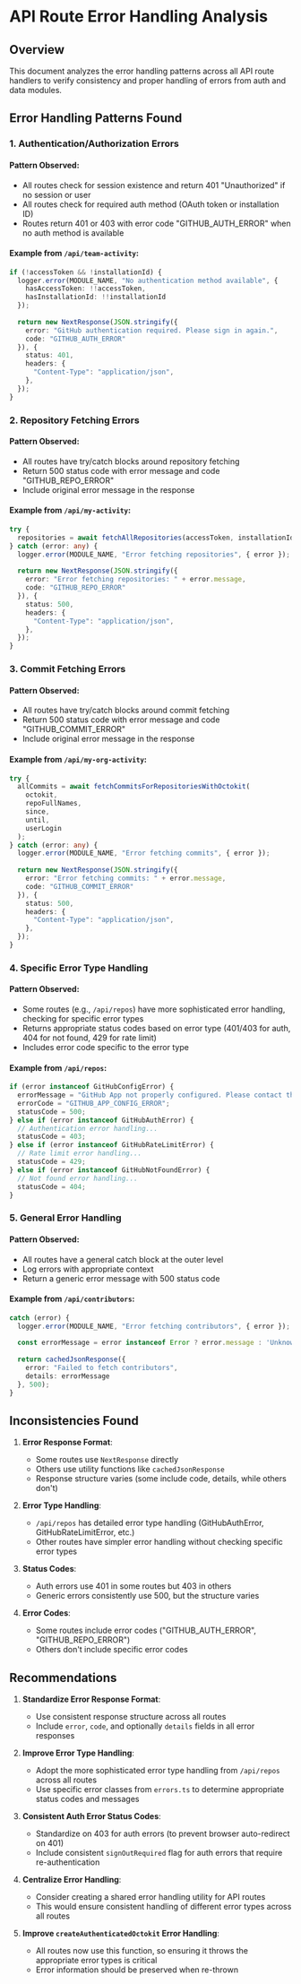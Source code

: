 # API Route Error Handling Analysis

## Overview
This document analyzes the error handling patterns across all API route handlers to verify consistency and proper handling of errors from auth and data modules.

## Error Handling Patterns Found

### 1. Authentication/Authorization Errors

#### Pattern Observed:
- All routes check for session existence and return 401 "Unauthorized" if no session or user
- All routes check for required auth method (OAuth token or installation ID)
- Routes return 401 or 403 with error code "GITHUB_AUTH_ERROR" when no auth method is available

#### Example from `/api/team-activity`:
```typescript
if (!accessToken && !installationId) {
  logger.error(MODULE_NAME, "No authentication method available", {
    hasAccessToken: !!accessToken,
    hasInstallationId: !!installationId
  });
  
  return new NextResponse(JSON.stringify({ 
    error: "GitHub authentication required. Please sign in again.", 
    code: "GITHUB_AUTH_ERROR" 
  }), {
    status: 401,
    headers: {
      "Content-Type": "application/json",
    },
  });
}
```

### 2. Repository Fetching Errors

#### Pattern Observed:
- All routes have try/catch blocks around repository fetching
- Return 500 status code with error message and code "GITHUB_REPO_ERROR"
- Include original error message in the response

#### Example from `/api/my-activity`:
```typescript
try {
  repositories = await fetchAllRepositories(accessToken, installationId);
} catch (error: any) {
  logger.error(MODULE_NAME, "Error fetching repositories", { error });
  
  return new NextResponse(JSON.stringify({ 
    error: "Error fetching repositories: " + error.message,
    code: "GITHUB_REPO_ERROR"
  }), {
    status: 500,
    headers: {
      "Content-Type": "application/json",
    },
  });
}
```

### 3. Commit Fetching Errors

#### Pattern Observed:
- All routes have try/catch blocks around commit fetching
- Return 500 status code with error message and code "GITHUB_COMMIT_ERROR"
- Include original error message in the response

#### Example from `/api/my-org-activity`:
```typescript
try {
  allCommits = await fetchCommitsForRepositoriesWithOctokit(
    octokit,
    repoFullNames,
    since,
    until,
    userLogin
  );
} catch (error: any) {
  logger.error(MODULE_NAME, "Error fetching commits", { error });
  
  return new NextResponse(JSON.stringify({ 
    error: "Error fetching commits: " + error.message,
    code: "GITHUB_COMMIT_ERROR"
  }), {
    status: 500,
    headers: {
      "Content-Type": "application/json",
    },
  });
}
```

### 4. Specific Error Type Handling

#### Pattern Observed:
- Some routes (e.g., `/api/repos`) have more sophisticated error handling, checking for specific error types
- Returns appropriate status codes based on error type (401/403 for auth, 404 for not found, 429 for rate limit)
- Includes error code specific to the error type

#### Example from `/api/repos`:
```typescript
if (error instanceof GitHubConfigError) {
  errorMessage = "GitHub App not properly configured. Please contact the administrator.";
  errorCode = "GITHUB_APP_CONFIG_ERROR";
  statusCode = 500;
} else if (error instanceof GitHubAuthError) {
  // Authentication error handling...
  statusCode = 403;
} else if (error instanceof GitHubRateLimitError) {
  // Rate limit error handling...
  statusCode = 429;
} else if (error instanceof GitHubNotFoundError) {
  // Not found error handling...
  statusCode = 404;
}
```

### 5. General Error Handling

#### Pattern Observed:
- All routes have a general catch block at the outer level
- Log errors with appropriate context
- Return a generic error message with 500 status code

#### Example from `/api/contributors`:
```typescript
catch (error) {
  logger.error(MODULE_NAME, "Error fetching contributors", { error });
  
  const errorMessage = error instanceof Error ? error.message : 'Unknown error';
  
  return cachedJsonResponse({ 
    error: "Failed to fetch contributors",
    details: errorMessage
  }, 500);
}
```

## Inconsistencies Found

1. **Error Response Format**:
   - Some routes use `NextResponse` directly
   - Others use utility functions like `cachedJsonResponse`
   - Response structure varies (some include code, details, while others don't)

2. **Error Type Handling**:
   - `/api/repos` has detailed error type handling (GitHubAuthError, GitHubRateLimitError, etc.)
   - Other routes have simpler error handling without checking specific error types

3. **Status Codes**:
   - Auth errors use 401 in some routes but 403 in others
   - Generic errors consistently use 500, but the structure varies

4. **Error Codes**:
   - Some routes include error codes ("GITHUB_AUTH_ERROR", "GITHUB_REPO_ERROR")
   - Others don't include specific error codes

## Recommendations

1. **Standardize Error Response Format**:
   - Use consistent response structure across all routes
   - Include `error`, `code`, and optionally `details` fields in all error responses

2. **Improve Error Type Handling**:
   - Adopt the more sophisticated error type handling from `/api/repos` across all routes
   - Use specific error classes from `errors.ts` to determine appropriate status codes and messages

3. **Consistent Auth Error Status Codes**:
   - Standardize on 403 for auth errors (to prevent browser auto-redirect on 401)
   - Include consistent `signOutRequired` flag for auth errors that require re-authentication

4. **Centralize Error Handling**:
   - Consider creating a shared error handling utility for API routes
   - This would ensure consistent handling of different error types across all routes

5. **Improve `createAuthenticatedOctokit` Error Handling**:
   - All routes now use this function, so ensuring it throws the appropriate error types is critical
   - Error information should be preserved when re-thrown